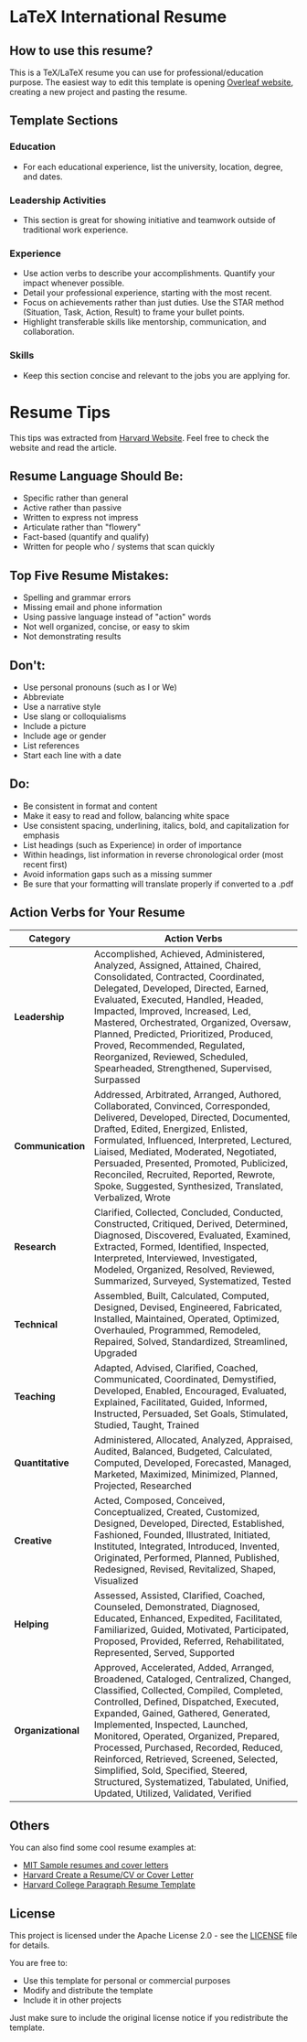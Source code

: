 # LaTeX International Resume

## How to use this resume?

This is a TeX/LaTeX resume you can use for professional/education purpose.
The easiest way to edit this template is opening [Overleaf website](https://www.overleaf.com), creating a new project and pasting the resume.

## Template Sections

### Education
- For each educational experience, list the university, location, degree, and dates.

### Leadership Activities
- This section is great for showing initiative and teamwork outside of traditional work experience.

### Experience
- Use action verbs to describe your accomplishments. Quantify your impact whenever possible.
- Detail your professional experience, starting with the most recent.
- Focus on achievements rather than just duties. Use the STAR method (Situation, Task, Action, Result) to frame your bullet points.
- Highlight transferable skills like mentorship, communication, and collaboration.

### Skills
- Keep this section concise and relevant to the jobs you are applying for.

# Resume Tips

This tips was extracted from [Harvard Website](https://careerservices.fas.harvard.edu/resources/create-a-strong-resume/). Feel free to check the website and read the article.

## Resume Language Should Be:
- Specific rather than general
- Active rather than passive
- Written to express not impress
- Articulate rather than "flowery"
- Fact-based (quantify and qualify)
- Written for people who / systems that scan quickly

## Top Five Resume Mistakes:
- Spelling and grammar errors
- Missing email and phone information
- Using passive language instead of "action" words
- Not well organized, concise, or easy to skim
- Not demonstrating results

## Don't:
- Use personal pronouns (such as I or We)
- Abbreviate
- Use a narrative style
- Use slang or colloquialisms
- Include a picture
- Include age or gender
- List references
- Start each line with a date

## Do:
- Be consistent in format and content
- Make it easy to read and follow, balancing white space
- Use consistent spacing, underlining, italics, bold, and capitalization for emphasis
- List headings (such as Experience) in order of importance
- Within headings, list information in reverse chronological order (most recent first)
- Avoid information gaps such as a missing summer
- Be sure that your formatting will translate properly if converted to a .pdf

## Action Verbs for Your Resume

| Category | Action Verbs |
|----------|-------------|
| **Leadership** | Accomplished, Achieved, Administered, Analyzed, Assigned, Attained, Chaired, Consolidated, Contracted, Coordinated, Delegated, Developed, Directed, Earned, Evaluated, Executed, Handled, Headed, Impacted, Improved, Increased, Led, Mastered, Orchestrated, Organized, Oversaw, Planned, Predicted, Prioritized, Produced, Proved, Recommended, Regulated, Reorganized, Reviewed, Scheduled, Spearheaded, Strengthened, Supervised, Surpassed |
| **Communication** | Addressed, Arbitrated, Arranged, Authored, Collaborated, Convinced, Corresponded, Delivered, Developed, Directed, Documented, Drafted, Edited, Energized, Enlisted, Formulated, Influenced, Interpreted, Lectured, Liaised, Mediated, Moderated, Negotiated, Persuaded, Presented, Promoted, Publicized, Reconciled, Recruited, Reported, Rewrote, Spoke, Suggested, Synthesized, Translated, Verbalized, Wrote |
| **Research** | Clarified, Collected, Concluded, Conducted, Constructed, Critiqued, Derived, Determined, Diagnosed, Discovered, Evaluated, Examined, Extracted, Formed, Identified, Inspected, Interpreted, Interviewed, Investigated, Modeled, Organized, Resolved, Reviewed, Summarized, Surveyed, Systematized, Tested |
| **Technical** | Assembled, Built, Calculated, Computed, Designed, Devised, Engineered, Fabricated, Installed, Maintained, Operated, Optimized, Overhauled, Programmed, Remodeled, Repaired, Solved, Standardized, Streamlined, Upgraded |
| **Teaching** | Adapted, Advised, Clarified, Coached, Communicated, Coordinated, Demystified, Developed, Enabled, Encouraged, Evaluated, Explained, Facilitated, Guided, Informed, Instructed, Persuaded, Set Goals, Stimulated, Studied, Taught, Trained |
| **Quantitative** | Administered, Allocated, Analyzed, Appraised, Audited, Balanced, Budgeted, Calculated, Computed, Developed, Forecasted, Managed, Marketed, Maximized, Minimized, Planned, Projected, Researched |
| **Creative** | Acted, Composed, Conceived, Conceptualized, Created, Customized, Designed, Developed, Directed, Established, Fashioned, Founded, Illustrated, Initiated, Instituted, Integrated, Introduced, Invented, Originated, Performed, Planned, Published, Redesigned, Revised, Revitalized, Shaped, Visualized |
| **Helping** | Assessed, Assisted, Clarified, Coached, Counseled, Demonstrated, Diagnosed, Educated, Enhanced, Expedited, Facilitated, Familiarized, Guided, Motivated, Participated, Proposed, Provided, Referred, Rehabilitated, Represented, Served, Supported |
| **Organizational** | Approved, Accelerated, Added, Arranged, Broadened, Cataloged, Centralized, Changed, Classified, Collected, Compiled, Completed, Controlled, Defined, Dispatched, Executed, Expanded, Gained, Gathered, Generated, Implemented, Inspected, Launched, Monitored, Operated, Organized, Prepared, Processed, Purchased, Recorded, Reduced, Reinforced, Retrieved, Screened, Selected, Simplified, Sold, Specified, Steered, Structured, Systematized, Tabulated, Unified, Updated, Utilized, Validated, Verified |

## Others
You can also find some cool resume examples at:
- [MIT Sample resumes and cover letters](https://capd.mit.edu/resources/sample-resumes/)
- [Harvard Create a Resume/CV or Cover Letter](https://careerservices.fas.harvard.edu/channels/create-a-resume-cv-or-cover-letter/#uc_resource_tiles-4)
- [Harvard College Paragraph Resume Template](https://careerservices.fas.harvard.edu/resources/harvard-college-paragraph-resume-template/)

## License

This project is licensed under the Apache License 2.0 - see the [LICENSE](LICENSE) file for details.

You are free to:
- Use this template for personal or commercial purposes
- Modify and distribute the template
- Include it in other projects

Just make sure to include the original license notice if you redistribute the template.